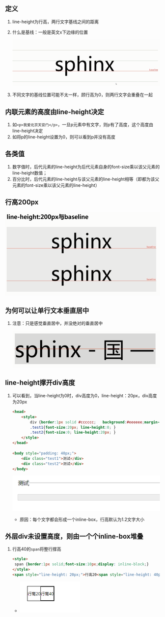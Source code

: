 

## 定义

1. line-height为行高，两行文字基线之间的距离

2. 什么是基线：一般是英文x下边缘的位置

   ![1557627774851](README.assets/1557627774851.png)

3. 不同文字的基线位置可能不太一样，顾行高为0，则两行文字会重叠在一起

## 内联元素的高度由line-height决定

1. 如`<p>我爱北京天安门</p>`，一旦p元素中有文字，则p有了高度，这个高度由line-height决定
2. 如将p的line-height设置为0，则可以看到p并没有高度

## 各类值

1. 数字值时，后代元素的line-height为后代元素自身的font-size乘以该父元素的line-height数值；
2. 百分比时，后代元素的line-height与该父元素的line-height相等（即都为该父元素的font-size乘以该父元素的line-height）

## 行高200px

![1557628007059](README.assets/1557628007059.png)

## 为何可以让单行文本垂直居中

1. 注意：只是感觉垂直居中，并没绝对的垂直居中

   ![1557628173276](README.assets/1557628173276.png)

## line-height撑开div高度

1. 可以看到，当line-height为0时，div高度为0，line-height：20px，div高度为20px

   ```html
   <head>
       <style>
           div {border:1px solid #cccccc;   background:#eeeeee;margin-bottom: 40px;}
           .test1{font-size:20px; line-height:0; }
           .test2{font-size:0; line-height:20px; }
       </style>
   </head>
   
   <body style="padding: 40px;">
       <div class="test1">测试</div>
       <div class="test2">测试</div>
   </body>
   ```

   ![img](README.assets/image0.png)

   - 原因：每个文字都会形成一个inline-box，行高默认为1.2文字大小



 

## 外层div未设置高度，则由一个个inline-box堆叠

1. 行高40的`span`将整行撑高

   ```html
   <style>
   	span {border:1px solid;font-size:10px;display: inline-block;}
   </style>
   <span style="line-height: 20px;">行高20<span style="line-height: 40px">行高40</span></span>
   ```

   - ![img](README.assets/image1.png)

 



 

 

 

 

 

 

 